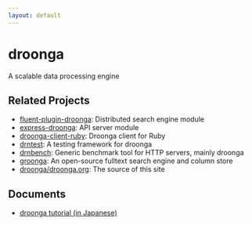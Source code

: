 ```yaml
---
layout: default
---
```


<div class="jumbotron">
<h1>droonga</h1>
<p>A scalable data processing engine</p>
</div>

## Related Projects

* [fluent-plugin-droonga](https://github.com/droonga/fluent-plugin-droonga): Distributed search engine module
* [express-droonga](https://github.com/droonga/express-droonga): API server module
* [droonga-client-ruby](https://github.com/droonga/droonga-client-ruby): Droonga client for Ruby
* [drntest](https://github.com/droonga/drntest): A testing framework for droonga
* [drnbench](https://github.com/droonga/drnbench): Generic benchmark tool for HTTP servers, mainly droonga
* [groonga](http://groonga.org/): An open-source fulltext search engine and column store
* [droonga/droonga.org](https://github.com/droonga/droonga.org): The source of this site

## Documents

* [droonga tutorial (in Japanese)](/tutorial)
